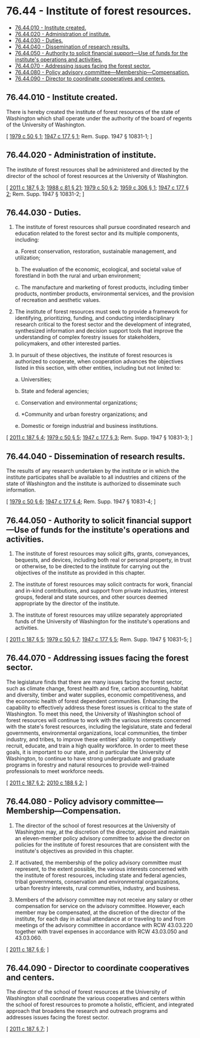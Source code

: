 # 76.44 - Institute of forest resources.
* [76.44.010 - Institute created.](#7644010---institute-created)
* [76.44.020 - Administration of institute.](#7644020---administration-of-institute)
* [76.44.030 - Duties.](#7644030---duties)
* [76.44.040 - Dissemination of research results.](#7644040---dissemination-of-research-results)
* [76.44.050 - Authority to solicit financial support—Use of funds for the institute's operations and activities.](#7644050---authority-to-solicit-financial-supportuse-of-funds-for-the-institutes-operations-and-activities)
* [76.44.070 - Addressing issues facing the forest sector.](#7644070---addressing-issues-facing-the-forest-sector)
* [76.44.080 - Policy advisory committee—Membership—Compensation.](#7644080---policy-advisory-committeemembershipcompensation)
* [76.44.090 - Director to coordinate cooperatives and centers.](#7644090---director-to-coordinate-cooperatives-and-centers)
## 76.44.010 - Institute created.
There is hereby created the institute of forest resources of the state of Washington which shall operate under the authority of the board of regents of the University of Washington.

\[ [1979 c 50 § 1](http://leg.wa.gov/CodeReviser/documents/sessionlaw/1979c50.pdf?cite=1979%20c%2050%20§%201); [1947 c 177 § 1](http://leg.wa.gov/CodeReviser/documents/sessionlaw/1947c177.pdf?cite=1947%20c%20177%20§%201); Rem. Supp. 1947 § 10831-1; \]

## 76.44.020 - Administration of institute.
The institute of forest resources shall be administered and directed by the director of the school of forest resources at the University of Washington.

\[ [2011 c 187 § 3](http://lawfilesext.leg.wa.gov/biennium/2011-12/Pdf/Bills/Session%20Laws/House/1254-S.SL.pdf?cite=2011%20c%20187%20§%203); [1988 c 81 § 21](http://leg.wa.gov/CodeReviser/documents/sessionlaw/1988c81.pdf?cite=1988%20c%2081%20§%2021); [1979 c 50 § 2](http://leg.wa.gov/CodeReviser/documents/sessionlaw/1979c50.pdf?cite=1979%20c%2050%20§%202); [1959 c 306 § 1](http://leg.wa.gov/CodeReviser/documents/sessionlaw/1959c306.pdf?cite=1959%20c%20306%20§%201); [1947 c 177 § 2](http://leg.wa.gov/CodeReviser/documents/sessionlaw/1947c177.pdf?cite=1947%20c%20177%20§%202); Rem. Supp. 1947 § 10831-2; \]

## 76.44.030 - Duties.
1. The institute of forest resources shall pursue coordinated research and education related to the forest sector and its multiple components, including:

    a.  Forest conservation, restoration, sustainable management, and utilization;

    b.  The evaluation of the economic, ecological, and societal value of forestland in both the rural and urban environment;

    c.  The manufacture and marketing of forest products, including timber products, nontimber products, environmental services, and the provision of recreation and aesthetic values.

2. The institute of forest resources must seek to provide a framework for identifying, prioritizing, funding, and conducting interdisciplinary research critical to the forest sector and the development of integrated, synthesized information and decision support tools that improve the understanding of complex forestry issues for stakeholders, policymakers, and other interested parties.

3. In pursuit of these objectives, the institute of forest resources is authorized to cooperate, when cooperation advances the objectives listed in this section, with other entities, including but not limited to:

    a.  Universities;

    b.  State and federal agencies;

    c.  Conservation and environmental organizations;

    d.  *Community and urban forestry organizations; and

    e.  Domestic or foreign industrial and business institutions.

\[ [2011 c 187 § 4](http://lawfilesext.leg.wa.gov/biennium/2011-12/Pdf/Bills/Session%20Laws/House/1254-S.SL.pdf?cite=2011%20c%20187%20§%204); [1979 c 50 § 5](http://leg.wa.gov/CodeReviser/documents/sessionlaw/1979c50.pdf?cite=1979%20c%2050%20§%205); [1947 c 177 § 3](http://leg.wa.gov/CodeReviser/documents/sessionlaw/1947c177.pdf?cite=1947%20c%20177%20§%203); Rem. Supp. 1947 § 10831-3; \]

## 76.44.040 - Dissemination of research results.
The results of any research undertaken by the institute or in which the institute participates shall be available to all industries and citizens of the state of Washington and the institute is authorized to disseminate such information.

\[ [1979 c 50 § 6](http://leg.wa.gov/CodeReviser/documents/sessionlaw/1979c50.pdf?cite=1979%20c%2050%20§%206); [1947 c 177 § 4](http://leg.wa.gov/CodeReviser/documents/sessionlaw/1947c177.pdf?cite=1947%20c%20177%20§%204); Rem. Supp. 1947 § 10831-4; \]

## 76.44.050 - Authority to solicit financial support—Use of funds for the institute's operations and activities.
1. The institute of forest resources may solicit gifts, grants, conveyances, bequests, and devices, including both real or personal property, in trust or otherwise, to be directed to the institute for carrying out the objectives of the institute as provided in this chapter.

2. The institute of forest resources may solicit contracts for work, financial and in-kind contributions, and support from private industries, interest groups, federal and state sources, and other sources deemed appropriate by the director of the institute.

3. The institute of forest resources may utilize separately appropriated funds of the University of Washington for the institute's operations and activities.

\[ [2011 c 187 § 5](http://lawfilesext.leg.wa.gov/biennium/2011-12/Pdf/Bills/Session%20Laws/House/1254-S.SL.pdf?cite=2011%20c%20187%20§%205); [1979 c 50 § 7](http://leg.wa.gov/CodeReviser/documents/sessionlaw/1979c50.pdf?cite=1979%20c%2050%20§%207); [1947 c 177 § 5](http://leg.wa.gov/CodeReviser/documents/sessionlaw/1947c177.pdf?cite=1947%20c%20177%20§%205); Rem. Supp. 1947 § 10831-5; \]

## 76.44.070 - Addressing issues facing the forest sector.
The legislature finds that there are many issues facing the forest sector, such as climate change, forest health and fire, carbon accounting, habitat and diversity, timber and water supplies, economic competitiveness, and the economic health of forest dependent communities. Enhancing the capability to effectively address these forest issues is critical to the state of Washington. To meet this need, the University of Washington school of forest resources will continue to work with the various interests concerned with the state's forest resources, including the legislature, state and federal governments, environmental organizations, local communities, the timber industry, and tribes, to improve these entities' ability to competitively recruit, educate, and train a high quality workforce. In order to meet these goals, it is important to our state, and in particular the University of Washington, to continue to have strong undergraduate and graduate programs in forestry and natural resources to provide well-trained professionals to meet workforce needs.

\[ [2011 c 187 § 2](http://lawfilesext.leg.wa.gov/biennium/2011-12/Pdf/Bills/Session%20Laws/House/1254-S.SL.pdf?cite=2011%20c%20187%20§%202); [2010 c 188 § 2](http://lawfilesext.leg.wa.gov/biennium/2009-10/Pdf/Bills/Session%20Laws/House/2541-S.SL.pdf?cite=2010%20c%20188%20§%202); \]

## 76.44.080 - Policy advisory committee—Membership—Compensation.
1. The director of the school of forest resources at the University of Washington may, at the discretion of the director, appoint and maintain an eleven-member policy advisory committee to advise the director on policies for the institute of forest resources that are consistent with the institute's objectives as provided in this chapter.

2. If activated, the membership of the policy advisory committee must represent, to the extent possible, the various interests concerned with the institute of forest resources, including state and federal agencies, tribal governments, conservation and environmental organizations, urban forestry interests, rural communities, industry, and business.

3. Members of the advisory committee may not receive any salary or other compensation for service on the advisory committee. However, each member may be compensated, at the discretion of the director of the institute, for each day in actual attendance at or traveling to and from meetings of the advisory committee in accordance with RCW 43.03.220 together with travel expenses in accordance with RCW 43.03.050 and 43.03.060.

\[ [2011 c 187 § 6](http://lawfilesext.leg.wa.gov/biennium/2011-12/Pdf/Bills/Session%20Laws/House/1254-S.SL.pdf?cite=2011%20c%20187%20§%206); \]

## 76.44.090 - Director to coordinate cooperatives and centers.
The director of the school of forest resources at the University of Washington shall coordinate the various cooperatives and centers within the school of forest resources to promote a holistic, efficient, and integrated approach that broadens the research and outreach programs and addresses issues facing the forest sector.

\[ [2011 c 187 § 7](http://lawfilesext.leg.wa.gov/biennium/2011-12/Pdf/Bills/Session%20Laws/House/1254-S.SL.pdf?cite=2011%20c%20187%20§%207); \]

